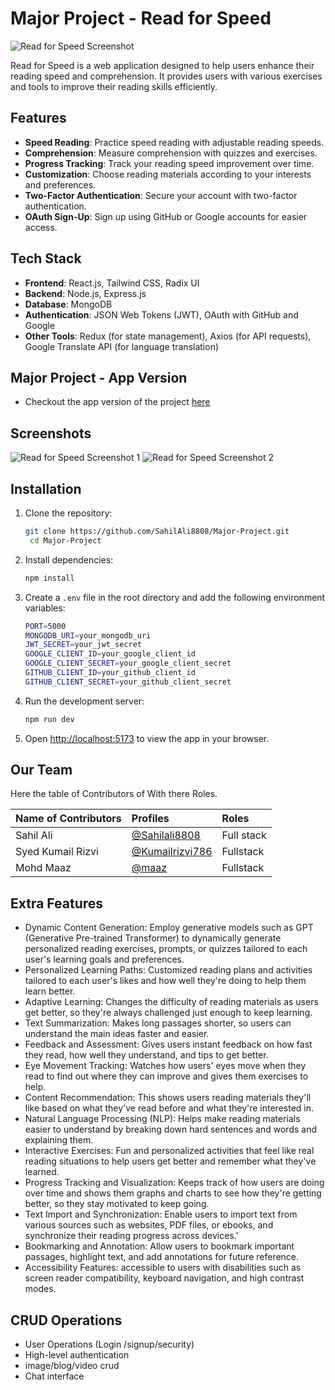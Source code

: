 # Major Project - Read for Speed

![Read for Speed Screenshot](https://github.com/SahilAli8808/Major-Project/blob/main/FrontEnd/public/screenshot/ss1.jpg)

Read for Speed is a web application designed to help users enhance their reading speed and comprehension. It provides users with various exercises and tools to improve their reading skills efficiently.

## Features

- **Speed Reading**: Practice speed reading with adjustable reading speeds.
- **Comprehension**: Measure comprehension with quizzes and exercises.
- **Progress Tracking**: Track your reading speed improvement over time.
- **Customization**: Choose reading materials according to your interests and preferences.
- **Two-Factor Authentication**: Secure your account with two-factor authentication.
- **OAuth Sign-Up**: Sign up using GitHub or Google accounts for easier access.

## Tech Stack

- **Frontend**: React.js, Tailwind CSS, Radix UI
- **Backend**: Node.js, Express.js
- **Database**: MongoDB
- **Authentication**: JSON Web Tokens (JWT), OAuth with GitHub and Google
- **Other Tools**: Redux (for state management), Axios (for API requests), Google Translate API (for language translation)

## Major Project - App Version
- Checkout the app version of the project [here](https://read-for-speed.herokuapp.com/)


## Screenshots

![Read for Speed Screenshot 1](https://github.com/SahilAli8808/Major-Project/blob/main/FrontEnd/public/screenshot/ss1.jpg)
![Read for Speed Screenshot 2](https://github.com/SahilAli8808/Major-Project/blob/main/FrontEnd/public/screenshot/ss2.jpg)

## Installation

1. Clone the repository:
   ```bash
   git clone https://github.com/SahilAli8808/Major-Project.git
    cd Major-Project
    ```
2. Install dependencies:
    ```bash
    npm install
    ```
3. Create a `.env` file in the root directory and add the following environment variables:
    ```bash
    PORT=5000
    MONGODB_URI=your_mongodb_uri
    JWT_SECRET=your_jwt_secret
    GOOGLE_CLIENT_ID=your_google_client_id
    GOOGLE_CLIENT_SECRET=your_google_client_secret
    GITHUB_CLIENT_ID=your_github_client_id
    GITHUB_CLIENT_SECRET=your_github_client_secret
    ```
4. Run the development server:
    ```bash
    npm run dev
    ```
5. Open [http://localhost:5173](http://localhost:5173) to view the app in your browser.

## Our Team 
Here the table of Contributors of With there Roles.

| Name of Contributors | Profiles                                         | Roles      |
| :------------------- | :----------------------------------------------- | :--------- |
| Sahil Ali            | [@Sahilali8808](https://github.com/Sahilali8808) | Full stack |
| Syed Kumail Rizvi    | [@Kumailrizvi786](https://github.com/Kumailrizvi786) | Fullstack  |
| Mohd Maaz            | [@maaz](https://github.com/)                         | Fullstack  |

## Extra Features
- Dynamic Content Generation: Employ generative models such as GPT (Generative Pre-trained Transformer) to dynamically generate personalized reading exercises, prompts, or quizzes tailored to each user's learning goals and preferences.
- Personalized Learning Paths: Customized reading plans and activities tailored to each user's likes and how well they're doing to help them learn better.
- Adaptive Learning: Changes the difficulty of reading materials as users get better, so they're always challenged just enough to keep learning.
- Text Summarization: Makes long passages shorter, so users can understand the main ideas faster and easier.
- Feedback and Assessment: Gives users instant feedback on how fast they read, how well they understand, and tips to get better.
- Eye Movement Tracking: Watches how users' eyes move when they read to find out where they can improve and gives them exercises to help.
- Content Recommendation: This shows users reading materials they'll like based on what they've read before and what they're interested in.
- Natural Language Processing (NLP): Helps make reading materials easier to understand by breaking down hard sentences and words and explaining them.
- Interactive Exercises: Fun and personalized activities that feel like real reading situations to help users get better and remember what they've learned.
- Progress Tracking and Visualization: Keeps track of how users are doing over time and shows them graphs and charts to see how they're getting better, so they stay motivated to keep going.
- Text Import and Synchronization: Enable users to import text from various sources such as websites, PDF files, or ebooks, and synchronize their reading progress across devices.'
- Bookmarking and Annotation: Allow users to bookmark important passages, highlight text, and add annotations for future reference.
- Accessibility Features: accessible to users with disabilities  such as screen reader compatibility, keyboard navigation, and high contrast modes.
## CRUD  Operations
- User Operations (Login /signup/security)
- High-level authentication
- image/blog/video crud
- Chat interface
